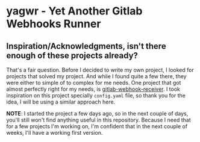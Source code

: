# yagwr - Yet Another Gitlab Webhooks Runner


## Inspiration/Acknowledgments, isn't there enough of these projects already?

That's a fair question. Before I decided to write my own project, I looked for
projects that solved my project. And while I found quite a few there, they were
either to simple of to complex for me needs. One project that got
almost perfectly right for my needs, is [gitlab-webhook-receiver][gitlab-webhook-receiver].
I took inspiration on this project specially `config.yaml` file, so thank you
for the idea, I will be using a similar approach here.

**NOTE**: I started the project a few days ago, so in the next couple of days,
you'll still won't find anything useful in this repository. Because I need that
for a few projects I'm working on, I'm confident that in the next couple of
weeks, I'll have a working first version.



[gitlab-webhook-receiver]: https://github.com/pstauffer/gitlab-webhook-receiver
